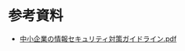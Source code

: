# 参考資料

* [中小企業の情報セキュリティ対策ガイドライン.pdf](https://github.com/crisismappersjapan/doc4cmj/blob/master/references/%E4%B8%AD%E5%B0%8F%E4%BC%81%E6%A5%AD%E3%81%AE%E6%83%85%E5%A0%B1%E3%82%BB%E3%82%AD%E3%83%A5%E3%83%AA%E3%83%86%E3%82%A3%E5%AF%BE%E7%AD%96%E3%82%AC%E3%82%A4%E3%83%89%E3%83%A9%E3%82%A4%E3%83%B3.pdf)
